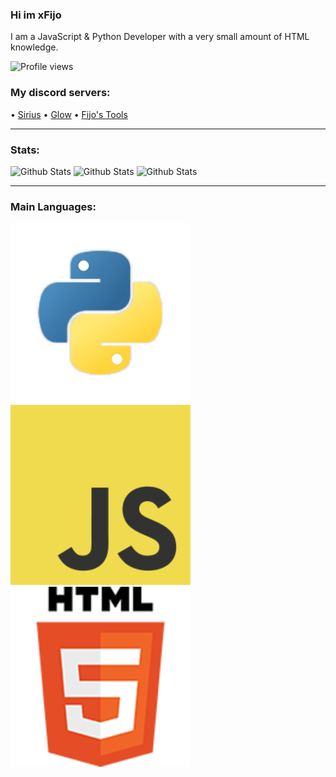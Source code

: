 ### Hi im xFijo
I am a JavaScript & Python Developer with a very small amount of HTML knowledge.
  
  ![Profile views](https://gpvc.arturio.dev/xFijo)

### My discord servers:
• [Sirius](https://discord.gg/emM7FpBv3d)
• [Glow](https://discord.gg/MGETjxW7Y8)
• [Fijo's Tools]( https://discord.gg/FVaKuDPxHa)
___________________________________________________________________________________________________________________________________________________________________________________
### Stats:
<img src="https://github-readme-stats.vercel.app/api?username=xFijo&show_icons=true&theme=highcontrast&count_private=true" alt="Github Stats"/>
<img src="https://github-readme-stats.vercel.app/api/top-langs/?username=xFijo&layout=compact&theme=highcontrast&count_private=true" alt="Github Stats"/>
<img src="https://github-readme-stats.vercel.app/api/top-langs/?username=xFijo&theme=highcontrast&count_private=true" alt="Github Stats"/>

___________________________________________________________________________________________________________________________________________________________________________________
### Main Languages:

<img src="https://raw.githubusercontent.com/github/explore/80688e429a7d4ef2fca1e82350fe8e3517d3494d/topics/python/python.png?size=20"/>

<img src="https://raw.githubusercontent.com/github/explore/80688e429a7d4ef2fca1e82350fe8e3517d3494d/topics/javascript/javascript.png?size=20"/>

<img src="https://raw.githubusercontent.com/github/explore/80688e429a7d4ef2fca1e82350fe8e3517d3494d/topics/html/html.png?size=20"/>
